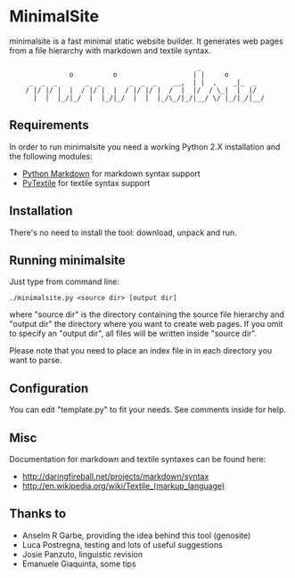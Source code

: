 # MinimalSite

minimalsite is a fast minimal static website builder. It generates web pages
from a file hierarchy with markdown and textile syntax.

                                                   _                
                   o          o                   | |     o         
         _  _  _       _  _       _  _  _    __,  | |  ,    _|_  _  
        / |/ |/ |  |  / |/ |  |  / |/ |/ |  /  |  |/  / \_|  |  |/  
          |  |  |_/|_/  |  |_/|_/  |  |  |_/\_/|_/|__/ \/ |_/|_/|__/



## Requirements

In order to run minimalsite you need a working Python 2.X installation and the
following modules:

* [Python Markdown](http://www.freewisdom.org/projects/python-markdown) for 
  markdown syntax support
* [PyTextile](http://loopcore.com/python-textile/) for textile syntax support


## Installation

There's no need to install the tool: download, unpack and run.


## Running minimalsite

Just type from command line:

    ./minimalsite.py <source dir> [output dir]

where "source dir" is the directory containing the source file hierarchy and
"output dir" the directory where you want to create web pages. If you omit to
specify an "output dir", all files will be written inside "source dir".

Please note that you need to place an index file in in each directory you want
to parse.


## Configuration

You can edit "template.py" to fit your needs. See comments inside for help.


## Misc

Documentation for markdown and textile syntaxes can be found here:

* http://daringfireball.net/projects/markdown/syntax
* http://en.wikipedia.org/wiki/Textile_(markup_language)


## Thanks to

* Anselm R Garbe, providing the idea behind this tool (genosite)
* Luca Postregna, testing and lots of useful suggestions
* Josie Panzuto, linguistic revision
* Emanuele Giaquinta, some tips
